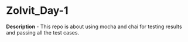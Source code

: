 # Zolvit_Day-1
**Description** - This repo is about using mocha and chai for testing results and passing all the test cases.